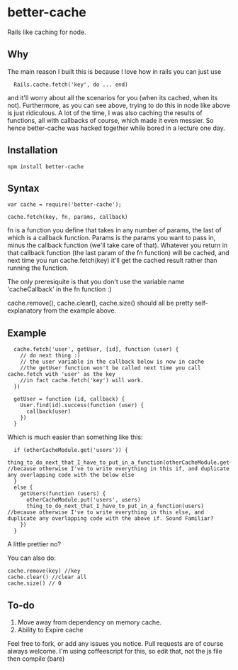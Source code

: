 better-cache
============


Rails like caching for node.

## Why

The main reason I built this is because I love how in rails you can just use 

      Rails.cache.fetch('key', do ... end)

and it'll worry about all the scenarios for you (when its cached, when its not). Furthermore, as you can see above, trying to do this in node like above is just ridiculous. A lot of the time, I was also caching the results of functions, all with callbacks of course, which made it even messier. So hence better-cache was hacked together while bored in a lecture one day.

## Installation

    npm install better-cache

## Syntax

    var cache = require('better-cache');

    cache.fetch(key, fn, params, callback)

  fn is a function you define that takes in any number of params, the last of which is a callback function. Params is the params you want to pass in, minus the callback function (we'll take care of that). Whatever you return in that callback function (the last param of the fn function) will be cached, and next time you run cache.fetch(key) it'll get the cached result rather than running the function.

  The only preresiquite is that you don't use the variable name 'cacheCallback' in the fn function :)

  cache.remove(), cache.clear(), cache.size() should all be pretty self-explanatory from the example above.
  

## Example

      cache.fetch('user', getUser, [id], function (user) {
        // do next thing :)
        // the user variable in the callback below is now in cache
        //the getUser function won't be called next time you call cache.fetch with 'user' as the key
        //in fact cache.fetch('key') will work.
      })

      getUser = function (id, callback) {
        User.find(id).success(function (user) {
          callback(user)
        })
      }

Which is much easier than something like this:

      if (otherCacheModule.get('users')) {
        thing_to_do_next_that_I_have_to_put_in_a_function(otherCacheModule.get('users')) //because otherwise I've to write everything in this if, and duplicate any overlapping code with the below else
      }
      else {
        getUsers(function (users) {
          otherCacheModule.put('users', users)
          thing_to_do_next_that_I_have_to_put_in_a_function(users) //because otherwise I've to write everything in this else, and duplicate any overlapping code with the above if. Sound Familiar?
        }) 
      }

A little prettier no? 


You can also do:

    cache.remove(key) //key 
    cache.clear() //clear all
    cache.size() // 0

## To-do

  1. Move away from dependency on memory cache.
  2. Ability to Expire cache



Feel free to fork, or add any issues you notice.
Pull requests are of course always welcome. I'm using coffeescript for this, so edit that, not the js file then compile (bare)